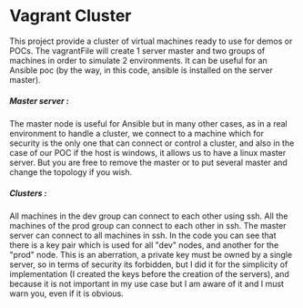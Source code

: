 Vagrant Cluster
=============

This project provide a cluster of virtual machines ready to use for demos or POCs.
The vagrantFile will create 1 server master and two groups of machines in order to simulate 2 environments. It can be useful for an Ansible poc (by the way, in this code, ansible is installed on the server master).

##### Master server :
The master node is useful for Ansible but in many other cases, as in a real environment to handle a cluster, we connect to a machine which for security is the only one that can connect or control a cluster, and also in the case of our POC if the host is windows, it allows us to have a linux master server.
But you are free to remove the master or to put several master and change the topology if you wish.

##### Clusters :
All machines in the dev group can connect to each other using ssh.
All the machines of the prod group can connect to each other in ssh.
The master server can connect to all machines in ssh.
In the code you can see that there is a key pair which is used for all "dev" nodes, and another for the "prod" node.
This is an aberration, a private key must be owned by a single server, so in terms of security its forbidden, but I did it for the simplicity of implementation (I created the keys before the creation of the servers), and because it is not important in my use case but I am aware of it and I must warn you, even if it is obvious.